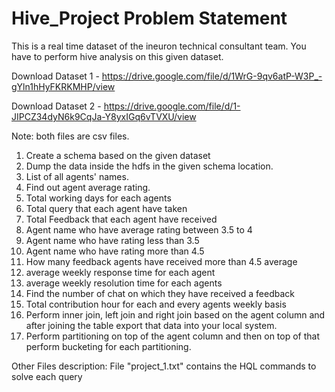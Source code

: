 # Hive_Project Problem Statement

This is a real time dataset of the ineuron technical consultant team. You have to perform hive analysis on this given dataset.

Download Dataset 1 - https://drive.google.com/file/d/1WrG-9qv6atP-W3P_-gYln1hHyFKRKMHP/view

Download Dataset 2 - https://drive.google.com/file/d/1-JIPCZ34dyN6k9CqJa-Y8yxIGq6vTVXU/view

Note: both files are csv files. 


1. Create a schema based on the given dataset
2. Dump the data inside the hdfs in the given schema location.
3. List of all agents' names. 
4. Find out agent average rating.
5. Total working days for each agents 
6. Total query that each agent have taken 
7. Total Feedback that each agent have received 
8. Agent name who have average rating between 3.5 to 4 
9. Agent name who have rating less than 3.5 
10. Agent name who have rating more than 4.5 
11. How many feedback agents have received more than 4.5 average
12. average weekly response time for each agent 
13. average weekly resolution time for each agents 
14. Find the number of chat on which they have received a feedback 
15. Total contribution hour for each and every agents weekly basis 
16. Perform inner join, left join and right join based on the agent column and after joining the table export that data into your local system.
17. Perform partitioning on top of the agent column and then on top of that perform bucketing for each partitioning.

Other Files description:
File "project_1.txt" contains the HQL commands to solve each query

